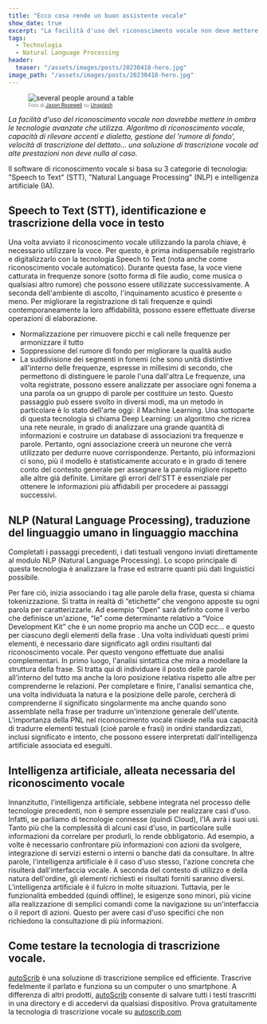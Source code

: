 ```yaml
---
title: "Ecco cosa rende un buon assistente vocale"
show_date: true
excerpt: "La facilità d'uso del riconoscimento vocale non deve mettere in ombra le tecnologie avanzate che utilizza: algoritmo di riconoscimento vocale, capacità di rilevare accenti e dialetto, gestione del 'rumore di fondo', velocità di trascrizione del dettato..."
tags:
  - Technologia
  - Natural Language Processing
header:
  teaser: "/assets/images/posts/20230418-hero.jpg"
image_path: "/assets/images/posts/20230418-hero.jpg"
---
```


<figure>
<img src="{{ site.url }}{{ site.baseurl }}/assets/images/posts/20230418-hero.jpg" alt="several people around a table" class="full" loading="lazy">
<figcaption style="color:grey; font-size:10px;">Foto di <a href="https://unsplash.com/@jasonrosewell">Jason Rosewell</a> su <a href="https://unsplash.com">Unsplash</a>
  </figcaption>
</figure>

_La facilità d'uso del riconoscimento vocale non dovrebbe mettere in ombra le tecnologie avanzate che utilizza. Algoritmo di riconoscimento vocale, capacità di rilevare accenti e dialetto, gestione del 'rumore di fondo', velocità di trascrizione del dettato... una soluzione di trascrizione vocale ad alte prestazioni non deve nulla al caso._

Il software di riconoscimento vocale si basa su 3 categorie di tecnologia: "Speech to Text" (STT), "Natural Language Processing" (NLP) e intelligenza artificiale (IA).

## Speech to Text (STT), identificazione e trascrizione della voce in testo
Una volta avviato il riconoscimento vocale utilizzando la parola chiave, è necessario utilizzare la voce. Per questo, è prima indispensabile registrarlo e digitalizzarlo con la tecnologia Speech to Text (nota anche come riconoscimento vocale automatico).
Durante questa fase, la voce viene catturata in frequenze sonore (sotto forma di file audio, come musica o qualsiasi altro rumore) che possono essere utilizzate successivamente.
A seconda dell'ambiente di ascolto, l'inquinamento acustico è presente o meno. Per migliorare la registrazione di tali frequenze e quindi contemporaneamente la loro affidabilità, possono essere effettuate diverse operazioni di elaborazione.
- Normalizzazione per rimuovere picchi e cali nelle frequenze per armonizzare il tutto
- Soppressione del rumore di fondo per migliorare la qualità audio
- La suddivisione dei segmenti in fonemi (che sono unità distintive all'interno delle frequenze, espresse in millesimi di secondo, che permettono di distinguere le parole l'una dall'altra
Le frequenze, una volta registrate, possono essere analizzate per associare ogni fonema a una parola oa un gruppo di parole per costituire un testo. Questo passaggio può essere svolto in diversi modi, ma un metodo in particolare è lo stato dell'arte oggi: il Machine Learning.
Una sottoparte di questa tecnologia si chiama Deep Learning: un algoritmo che ricrea una rete neurale, in grado di analizzare una grande quantità di informazioni e costruire un database di associazioni tra frequenze e parole. Pertanto, ogni associazione creerà un neurone che verrà utilizzato per dedurre nuove corrispondenze.
Pertanto, più informazioni ci sono, più il modello è statisticamente accurato e in grado di tenere conto del contesto generale per assegnare la parola migliore rispetto alle altre già definite.
Limitare gli errori dell'STT è essenziale per ottenere le informazioni più affidabili per procedere ai passaggi successivi.

## NLP (Natural Language Processing), traduzione del linguaggio umano in linguaggio macchina
Completati i passaggi precedenti, i dati testuali vengono inviati direttamente al modulo NLP (Natural Language Processing). Lo scopo principale di questa tecnologia è analizzare la frase ed estrarre quanti più dati linguistici possibile.
 
Per fare ciò, inizia associando i tag alle parole della frase, questa si chiama tokenizzazione. Si tratta in realtà di “etichette” che vengono apposte su ogni parola per caratterizzarle. Ad esempio “Open” sarà definito come il verbo che definisce un'azione, “le” come determinante relativo a “Voice Development Kit” che è un nome proprio ma anche un COD ecc… e questo per ciascuno degli elementi della frase .
Una volta individuati questi primi elementi, è necessario dare significato agli ordini risultanti dal riconoscimento vocale. Per questo vengono effettuate due analisi complementari.
In primo luogo, l'analisi sintattica che mira a modellare la struttura della frase. Si tratta qui di individuare il posto delle parole all'interno del tutto ma anche la loro posizione relativa rispetto alle altre per comprenderne le relazioni.
Per completare e finire, l'analisi semantica che, una volta individuata la natura e la posizione delle parole, cercherà di comprenderne il significato singolarmente ma anche quando sono assemblate nella frase per tradurre un'intenzione generale dell'utente.
L'importanza della PNL nel riconoscimento vocale risiede nella sua capacità di tradurre elementi testuali (cioè parole e frasi) in ordini standardizzati, inclusi significato e intento, che possono essere interpretati dall'intelligenza artificiale associata ed eseguiti.

## Intelligenza artificiale, alleata necessaria del riconoscimento vocale
Innanzitutto, l'intelligenza artificiale, sebbene integrata nel processo delle tecnologie precedenti, non è sempre essenziale per realizzare casi d'uso. Infatti, se parliamo di tecnologie connesse (quindi Cloud), l'IA avrà i suoi usi. Tanto più che la complessità di alcuni casi d'uso, in particolare sulle informazioni da correlare per produrli, lo rende obbligatorio.
Ad esempio, a volte è necessario confrontare più informazioni con azioni da svolgere, integrazione di servizi esterni o interni o banche dati da consultare.
In altre parole, l'intelligenza artificiale è il caso d'uso stesso, l'azione concreta che risulterà dall'interfaccia vocale. A seconda del contesto di utilizzo e della natura dell'ordine, gli elementi richiesti ei risultati forniti saranno diversi.
L'intelligenza artificiale è il fulcro in molte situazioni. Tuttavia, per le funzionalità embedded (quindi offline), le esigenze sono minori, più vicine alla realizzazione di semplici comandi come la navigazione su un'interfaccia o il report di azioni. Questo per avere casi d'uso specifici che non richiedono la consultazione di più informazioni.

## Come testare la tecnologia di trascrizione vocale.
[autoScrib](https://autoscrib.com/) è una soluzione di trascrizione semplice ed efficiente. Trascrive fedelmente il parlato e funziona su un computer o uno smartphone. A differenza di altri prodotti, [autoScrib](https://autoscrib.com/) consente di salvare tutti i testi trascritti in una directory e di accedervi da qualsiasi dispositivo.
Prova gratuitamente la tecnologia di trascrizione vocale su [autoscrib.com](https://autoscrib.com/)
